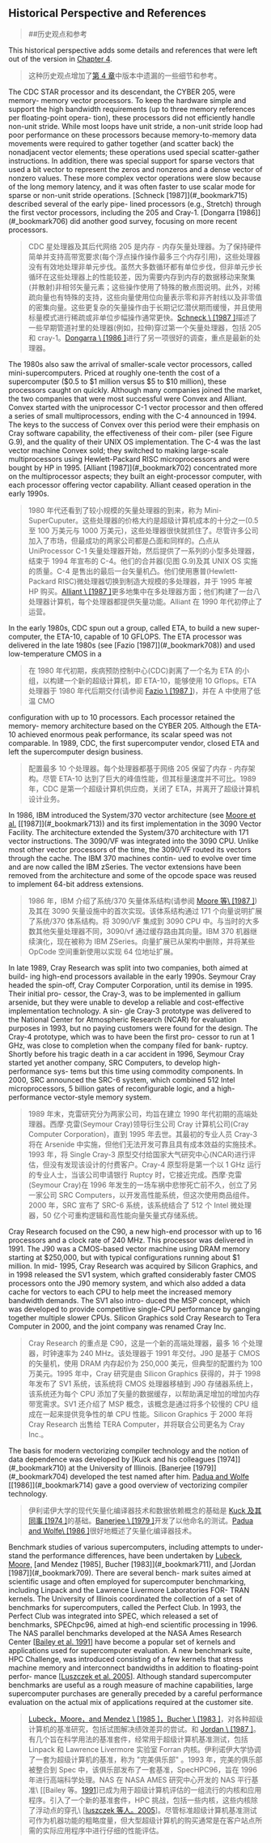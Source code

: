 ## Historical Perspective and References

> ##历史观点和参考

This historical perspective adds some details and references that were left out of the version in [Chapter 4](#_bookmark165).

> 这种历史观点增加了[第 4 章](#_bookmark165)中版本中遗漏的一些细节和参考。

The CDC STAR processor and its descendant, the CYBER 205, were memory- memory vector processors. To keep the hardware simple and support the high bandwidth requirements (up to three memory references per floating-point opera- tion), these processors did not efficiently handle non-unit stride. While most loops have unit stride, a non-unit stride loop had poor performance on these processors because memory-to-memory data movements were required to gather together (and scatter back) the nonadjacent vector elements; these operations used special scatter-gather instructions. In addition, there was special support for sparse vectors that used a bit vector to represent the zeros and nonzeros and a dense vector of nonzero values. These more complex vector operations were slow because of the long memory latency, and it was often faster to use scalar mode for sparse or non-unit stride operations. [Schneck \[1987]](#_bookmark715) described several of the early pipe- lined processors (e.g., Stretch) through the first vector processors, including the 205 and Cray-1. [Dongarra \[1986]](#_bookmark706) did another good survey, focusing on more recent processors.

> CDC 星处理器及其后代网络 205 是内存 - 内存矢量处理器。为了保持硬件简单并支持高带宽要求(每个浮点操作操作最多三个内存引用)，这些处理器没有有效地处理非单元步伐。虽然大多数循环都有单位步伐，但非单元步长循环在这些处理器上的性能较差，因为需要内存到内存的数据移动来聚集(并散射)非相邻矢量元素；这些操作使用了特殊的散点图说明。此外，对稀疏向量也有特殊的支持，这些向量使用位向量表示零和非齐射线以及非零值的密集向量。这些更复杂的矢量操作由于长期记忆潜伏期而缓慢，并且使用标量模式进行稀疏或非单位步幅操作通常更快。[Schneck \ [1987 ]](#_bookmark715)描述了一些早期管道衬里的处理器(例如，拉伸)穿过第一个矢量处理器，包括 205 和 cray-1。[Dongarra \ [1986 ]](#_Bookmark706)进行了另一项很好的调查，重点是最新的处理器。

The 1980s also saw the arrival of smaller-scale vector processors, called mini-supercomputers. Priced at roughly one-tenth the cost of a supercomputer ($0.5 to $1 million versus $5 to $10 million), these processors caught on quickly. Although many companies joined the market, the two companies that were most successful were Convex and Alliant. Convex started with the uniprocessor C-1 vector processor and then offered a series of small multiprocessors, ending with the C-4 announced in 1994. The keys to the success of Convex over this period were their emphasis on Cray software capability, the effectiveness of their com- piler (see Figure G.9), and the quality of their UNIX OS implementation. The C-4 was the last vector machine Convex sold; they switched to making large-scale multiprocessors using Hewlett-Packard RISC microprocessors and were bought by HP in 1995. [Alliant \[1987]](#_bookmark702) concentrated more on the multiprocessor aspects; they built an eight-processor computer, with each processor offering vector capability. Alliant ceased operation in the early 1990s.

> 1980 年代还看到了较小规模的矢量处理器的到来，称为 Mini-SuperCuputer。这些处理器的价格大约是超级计算机成本的十分之一(0.5 至 100 万美元与 1000 万美元)，这些处理器很快就抓住了。尽管许多公司加入了市场，但最成功的两家公司都是凸面和同样的。凸点从 UniProcessor C-1 矢量处理器开始，然后提供了一系列的小型多处理器，结束于 1994 年宣布的 C-4。他们的合并器(见图 G.9)及其 UNIX OS 实施的质量。C-4 是售出的最后一台矢量机凸。他们使用惠普(Hewlett-Packard RISC)微处理器切换到制造大规模的多处理器，并于 1995 年被 HP 购买。[Alliant \ [1987 ]](#_bookmark702)更多地集中在多处理器方面；他们构建了一台八处理器计算机，每个处理器都提供矢量功能。Alliant 在 1990 年代初停止了运营。

In the early 1980s, CDC spun out a group, called ETA, to build a new super- computer, the ETA-10, capable of 10 GFLOPS. The ETA processor was delivered in the late 1980s (see [Fazio \[1987]](#_bookmark708)) and used low-temperature CMOS in a

> 在 1980 年代初期，疾病预防控制中心(CDC)剥离了一个名为 ETA 的小组，以构建一个新的超级计算机，即 ETA-10，能够使用 10 Gflops。ETA 处理器于 1980 年代后期交付(请参阅 [Fazio \ [1987 ]](#_bookmark708))，并在 A 中使用了低温 CMO

configuration with up to 10 processors. Each processor retained the memory- memory architecture based on the CYBER 205. Although the ETA-10 achieved enormous peak performance, its scalar speed was not comparable. In 1989, CDC, the first supercomputer vendor, closed ETA and left the supercomputer design business.

> 配置最多 10 个处理器。每个处理器都基于网络 205 保留了内存 - 内存架构。尽管 ETA-10 达到了巨大的峰值性能，但其标量速度并不可比。1989 年，CDC 是第一个超级计算机供应商，关闭了 ETA，并离开了超级计算机设计业务。

In 1986, IBM introduced the System/370 vector architecture (see [Moore et al.](#_bookmark713) [\[1987]](#_bookmark713)) and its first implementation in the 3090 Vector Facility. The architecture extended the System/370 architecture with 171 vector instructions. The 3090/VF was integrated into the 3090 CPU. Unlike most other vector processors of the time, the 3090/VF routed its vectors through the cache. The IBM 370 machines contin- ued to evolve over time and are now called the IBM zSeries. The vector extensions have been removed from the architecture and some of the opcode space was reused to implement 64-bit address extensions.

> 1986 年，IBM 介绍了系统/370 矢量体系结构(请参阅 [Moore 等](#_bookmark713)[\ [1987 ]](#_bookmark713))及其在 3090 矢量设施中的首次实现。该体系结构通过 171 个向量说明扩展了系统/370 体系结构。将 3090/VF 集成到 3090 CPU 中。与当时的大多数其他矢量处理器不同，3090/vf 通过缓存路由其向量。IBM 370 机器继续演化，现在被称为 IBM ZSeries。向量扩展已从架构中删除，并将某些 OpCode 空间重新使用以实现 64 位地址扩展。

In late 1989, Cray Research was split into two companies, both aimed at build- ing high-end processors available in the early 1990s. Seymour Cray headed the spin-off, Cray Computer Corporation, until its demise in 1995. Their initial pro- cessor, the Cray-3, was to be implemented in gallium arsenide, but they were unable to develop a reliable and cost-effective implementation technology. A sin- gle Cray-3 prototype was delivered to the National Center for Atmospheric Research (NCAR) for evaluation purposes in 1993, but no paying customers were found for the design. The Cray-4 prototype, which was to have been the first pro- cessor to run at 1 GHz, was close to completion when the company filed for bank- ruptcy. Shortly before his tragic death in a car accident in 1996, Seymour Cray started yet another company, SRC Computers, to develop high-performance sys- tems but this time using commodity components. In 2000, SRC announced the SRC-6 system, which combined 512 Intel microprocessors, 5 billion gates of reconfigurable logic, and a high-performance vector-style memory system.

> 1989 年末，克雷研究分为两家公司，均旨在建立 1990 年代初期的高端处理器。西摩·克雷(Seymour Cray)领导衍生公司 Cray 计算机公司(Cray Computer Corporation)，直到 1995 年去世。其最初的专业人员 Cray-3 将在 Arsenide 中实施，但他们无法开发可靠且具有成本效益的实施技术。1993 年，将 Single Cray-3 原型交付给国家大气研究中心(NCAR)进行评估，但没有发现该设计的付费客户。Cray-4 原型将是第一个以 1 GHz 运行的专业人士，当该公司申请银行 Ruptcy 时，它接近完成。西摩·克雷(Seymour Cray)在 1996 年发生的一场车祸中悲惨死亡前不久，创立了另一家公司 SRC Computers，以开发高性能系统，但这次使用商品组件。2000 年，SRC 宣布了 SRC-6 系统，该系统结合了 512 个 Intel 微处理器，50 亿个可重构逻辑和高性能向量矢量式存储系统。

Cray Research focused on the C90, a new high-end processor with up to 16 processors and a clock rate of 240 MHz. This processor was delivered in 1991. The J90 was a CMOS-based vector machine using DRAM memory starting at $250,000, but with typical configurations running about $1 million. In mid- 1995, Cray Research was acquired by Silicon Graphics, and in 1998 released the SV1 system, which grafted considerably faster CMOS processors onto the J90 memory system, and which also added a data cache for vectors to each CPU to help meet the increased memory bandwidth demands. The SV1 also intro- duced the MSP concept, which was developed to provide competitive single-CPU performance by ganging together multiple slower CPUs. Silicon Graphics sold Cray Research to Tera Computer in 2000, and the joint company was renamed Cray Inc.

> Cray Research 的重点是 C90，这是一个新的高端处理器，最多 16 个处理器，时钟速率为 240 MHz。该处理器于 1991 年交付。J90 是基于 CMOS 的矢量机，使用 DRAM 内存起价为 250,000 美元，但典型的配置约为 100 万美元。1995 年中，Cray 研究是由 Silicon Graphics 获得的，并于 1998 年发布了 SV1 系统，该系统将 CMOS 处理器移植到 J90 存储器系统上，该系统还为每个 CPU 添加了矢量的数据缓存，以帮助满足增加的增加内存带宽需求。SV1 还介绍了 MSP 概念，该概念是通过将多个较慢的 CPU 组成在一起来提供竞争性的单 CPU 性能。Silicon Graphics 于 2000 年将 Cray Research 出售给 TERA Computer，并将联合公司更名为 Cray Inc.。

The basis for modern vectorizing compiler technology and the notion of data dependence was developed by [Kuck and his colleagues \[1974]](#_bookmark710) at the University of Illinois. [Banerjee \[1979]](#_bookmark704) developed the test named after him. [Padua and Wolfe](#_bookmark714) [\[1986]](#_bookmark714) gave a good overview of vectorizing compiler technology.

> 伊利诺伊大学的现代矢量化编译器技术和数据依赖概念的基础是 [Kuck 及其同事 [1974 ]](#_bookmark710)的基础。[Banerjee \ [1979 ]](#_bookmark704)开发了以他命名的测试。[Padua and Wolfe](#_bookmark714)[\ [1986 ]](#_bookmark714)很好地概述了矢量化编译器技术。

Benchmark studies of various supercomputers, including attempts to under- stand the performance differences, have been undertaken by [Lubeck, Moore,](#_bookmark711) [and Mendez \[1985], Bucher \[1983]](#_bookmark711), and [Jordan \[1987]](#_bookmark709). There are several bench- mark suites aimed at scientific usage and often employed for supercomputer benchmarking, including Linpack and the Lawrence Livermore Laboratories FOR- TRAN kernels. The University of Illinois coordinated the collection of a set of benchmarks for supercomputers, called the Perfect Club. In 1993, the Perfect Club was integrated into SPEC, which released a set of benchmarks, SPEChpc96, aimed at high-end scientific processing in 1996. The NAS parallel benchmarks developed at the NASA Ames Research Center \[[Bailey et al. 1991](#_bookmark703)] have become a popular set of kernels and applications used for supercomputer evaluation. A new benchmark suite, HPC Challenge, was introduced consisting of a few kernels that stress machine memory and interconnect bandwidths in addition to floating-point perfor- mance \[[Luszczek et al. 2005](#_bookmark712)]. Although standard supercomputer benchmarks are useful as a rough measure of machine capabilities, large supercomputer purchases are generally preceded by a careful performance evaluation on the actual mix of applications required at the customer site.

> [Lubeck，Moore，](#_bookmark711)[and Mendez \ [1985 ]，Bucher \ [1983 ]](#_bookmark711)，对各种超级计算机的基准研究，包括试图解决绩效差异的尝试。和 [Jordan \ [1987 ]](#_bookmark709)。有几个旨在科学用法的基准套件，经常用于超级计算机基准测试，包括 Linpack 和 Lawrence Livermore 实验室 Forran 内核。伊利诺伊大学协调了一套为超级计算机的基准，称为 "完美俱乐部" 。1993 年，完美的俱乐部被整合到 Spec 中，该俱乐部发布了一套基准，SpecHPC96，旨在 1996 年进行高端科学处理。NAS 在 NASA AMES 研究中心开发的 NAS 平行基准\ [[Bailey 等。[1991](#_bookmark703)]已成为用于超级计算机评估的一组流行的内核和应用程序。引入了一个新的基准套件，HPC 挑战，包括一些内核，这些内核除了浮动点的穿孔\ [[luszczek 等人。2005](#_bookmark712)]。尽管标准超级计算机基准测试可作为机器功能的粗略度量，但大型超级计算机的购买通常是在客户站点所需的实际应用程序中进行仔细的性能评估。
